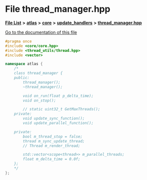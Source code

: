 

# File thread\_manager.hpp

[**File List**](files.md) **>** [**atlas**](dir_1e6ffef027cfcf7ded3287660b505c9f.md) **>** [**core**](dir_ab5f97e7ae27ba905c508150b2df25d1.md) **>** [**update\_handlers**](dir_e4a875ec04a9822d1a20b5830cf2827b.md) **>** [**thread\_manager.hpp**](thread__manager_8hpp.md)

[Go to the documentation of this file](thread__manager_8hpp.md)


```C++
#pragma once
#include <core/core.hpp>
#include <thread_utils/thread.hpp>
#include <vector>

namespace atlas {
    /*
    class thread_manager {
    public:
        thread_manager();
        ~thread_manager();

        void on_run(float p_delta_time);
        void on_stop();

        // static uint32_t GetMaxThreads();
    private:
        void update_sync_function();
        void update_parallel_function();

    private:
        bool m_thread_stop = false;
        thread m_sync_update_thread;
        // Thread m_render_thread;

        std::vector<scope<thread>> m_parallel_threads;
        float m_delta_time = 0.0f;
    };
    */
};
```


